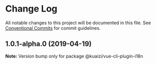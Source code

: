 # Change Log

All notable changes to this project will be documented in this file.
See [Conventional Commits](https://conventionalcommits.org) for commit guidelines.

## 1.0.1-alpha.0 (2019-04-19)

**Note:** Version bump only for package @kuaizi/vue-cli-plugin-i18n

